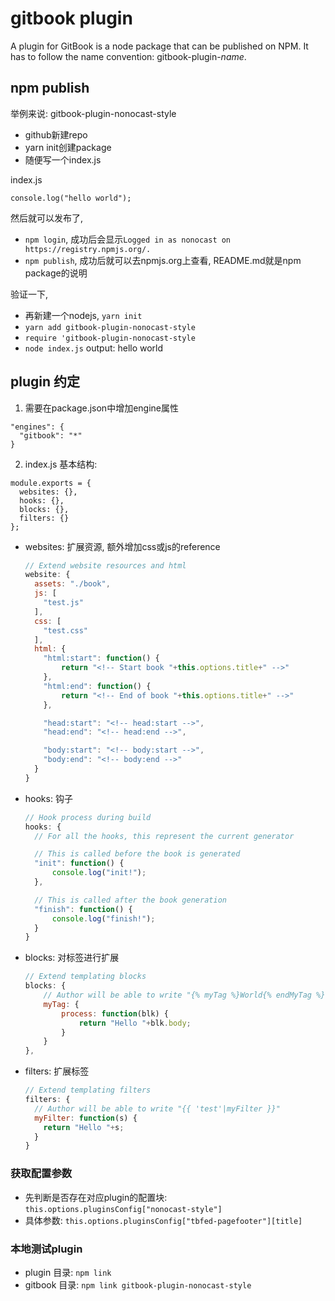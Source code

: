 # gitbook plugin

A plugin for GitBook is a node package that can be published on NPM. It has to follow the name convention: gitbook-plugin-*name*.

## npm publish

举例来说: gitbook-plugin-nonocast-style
- github新建repo
- yarn init创建package
- 随便写一个index.js

index.js
```
console.log("hello world");
```

然后就可以发布了,
- `npm login`, 成功后会显示`Logged in as nonocast on https://registry.npmjs.org/.`
- `npm publish`, 成功后就可以去npmjs.org上查看, README.md就是npm package的说明

验证一下,
- 再新建一个nodejs, `yarn init`
- `yarn add gitbook-plugin-nonocast-style`
- `require 'gitbook-plugin-nonocast-style`
- `node index.js` output: hello world

## plugin 约定

1. 需要在package.json中增加engine属性
  ```
  "engines": {
    "gitbook": "*"
  }
  ```

2. index.js 基本结构:
```
module.exports = {
  websites: {},
  hooks: {},
  blocks: {},
  filters: {}
};
```

- websites: 扩展资源, 额外增加css或js的reference
  ```js
  // Extend website resources and html
  website: {
    assets: "./book",
    js: [
      "test.js"
    ],
    css: [
      "test.css"
    ],
    html: {
      "html:start": function() {
          return "<!-- Start book "+this.options.title+" -->"
      },
      "html:end": function() {
          return "<!-- End of book "+this.options.title+" -->"
      },

      "head:start": "<!-- head:start -->",
      "head:end": "<!-- head:end -->",

      "body:start": "<!-- body:start -->",
      "body:end": "<!-- body:end -->"
    }
  }
  ```

- hooks: 钩子

  ```js
  // Hook process during build
  hooks: {
    // For all the hooks, this represent the current generator

    // This is called before the book is generated
    "init": function() {
        console.log("init!");
    },

    // This is called after the book generation
    "finish": function() {
        console.log("finish!");
    }
  }
  ```

- blocks: 对标签进行扩展

  ```js
  // Extend templating blocks
  blocks: {
      // Author will be able to write "{% myTag %}World{% endMyTag %}"
      myTag: {
          process: function(blk) {
              return "Hello "+blk.body;
          }
      }
  },
  ```

- filters: 扩展标签

  ```js
  // Extend templating filters
  filters: {
    // Author will be able to write "{{ 'test'|myFilter }}"
    myFilter: function(s) {
      return "Hello "+s;
    }
  }
  ```

### 获取配置参数
- 先判断是否存在对应plugin的配置块: `this.options.pluginsConfig["nonocast-style"]`
- 具体参数: `this.options.pluginsConfig["tbfed-pagefooter"][title]`


### 本地测试plugin
- plugin 目录: `npm link`
- gitbook 目录: `npm link gitbook-plugin-nonocast-style`
